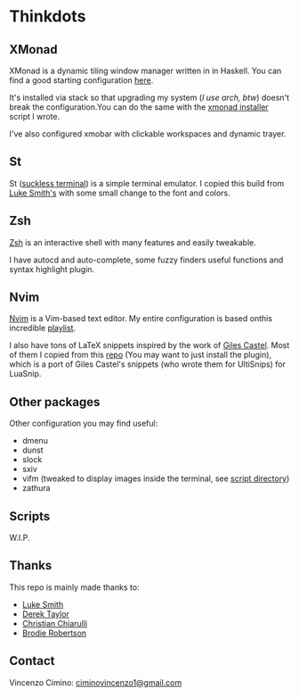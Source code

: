 # Thinkdots

## XMonad

XMonad is a dynamic tiling window manager written in in Haskell. You can find a good starting configuration [here](https://xmonad.org/TUTORIAL.html).

It's installed via stack so that upgrading my system (*I use arch, btw*) doesn't break the configuration.You can do the same with the [xmonad installer](https://gitlab.com/ciminoV/thinkdots/-/blob/main/xmonad-installer.sh) script I wrote.

I've also configured xmobar with clickable workspaces and dynamic trayer.

## St

St ([suckless terminal](https://st.suckless.org/)) is a simple terminal emulator.
I copied this build from [Luke Smith's](https://github.com/LukeSmithxyz/st) with some small change to the font and colors. 

## Zsh

[Zsh](https://www.zsh.org/) is an interactive shell with many features and easily tweakable.

I have autocd and auto-complete, some fuzzy finders useful functions and syntax highlight plugin.

## Nvim

[Nvim](https://neovim.io/) is a Vim-based text editor. My entire configuration is based onthis incredible [playlist](https://www.youtube.com/watch?v=ctH-a-1eUME&list=PLhoH5vyxr6Qq41NFL4GvhFp-WLd5xzIzZ).

I also have tons of LaTeX snippets inspired by the work of [Giles Castel](https://github.com/gillescastel/latex-snippets). Most of them I copied from this [repo](https://github.com/iurimateus/luasnip-latex-snippets.nvim) (You may want to just install the plugin), which is a port of Giles Castel's snippets (who wrote them for UltiSnips) for LuaSnip.

## Other packages

Other configuration you may find useful:
- dmenu
- dunst
- slock
- sxiv
- vifm (tweaked to display images inside the terminal, see [script directory](https://gitlab.com/ciminoV/thinkdots/-/tree/main/.config/vifm/scripts))
- zathura


## Scripts
W.I.P.

## Thanks

This repo is mainly made thanks to:
- [Luke Smith](https://github.com/LukeSmithxyz)
- [Derek Taylor](https://gitlab.com/dwt1)
- [Christian Chiarulli](https://github.com/ChristianChiarulli)
- [Brodie Robertson](https://github.com/BrodieRobertson)

## Contact

Vincenzo Cimino: ciminovincenzo1@gmail.com
